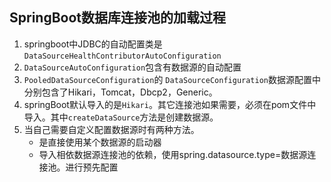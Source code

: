 ## SpringBoot数据库连接池的加载过程

1. springboot中JDBC的自动配置类是`DataSourceHealthContributorAutoConfiguration`
2. `DataSourceAutoConfiguration`包含有数据源的自动配置
3. `PooledDataSourceConfiguration`的 `DataSourceConfiguration`数据源配置中分别包含了Hikari，Tomcat，Dbcp2，Generic。
4. springBoot默认导入的是`Hikari`。其它连接池如果需要，必须在pom文件中导入。其中`createDataSource`方法是创建数据源。
5. 当自己需要自定义配置数据源时有两种方法。
   - 是直接使用某个数据源的启动器
   - 导入相依数据源连接池的依赖，使用spring.datasource.type=数据源连接池。进行预先配置